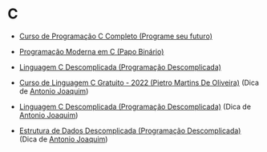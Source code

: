 
# C

- [Curso de Programação C Completo (Programe seu futuro)](https://www.youtube.com/playlist?list=PLqJK4Oyr5WSjjEQCKkX6oXFORZX7ro3DA)

- [Programação Moderna em C (Papo Binário)](https://www.youtube.com/playlist?list=PLIfZMtpPYFP5qaS2RFQxcNVkmJLGQwyKE)

- [Linguagem C Descomplicada (Programação Descomplicada)](https://www.youtube.com/playlist?list=PL8iN9FQ7_jt4DJbeQqv--jpTy-2gTA3Cp) 
 
- [Curso de Linguagem C Gratuito - 2022 (Pietro Martins De Oliveira)](https://www.youtube.com/watch?v=2w8GYzBjNj8&list=PLpaKFn4Q4GMOBAeqC1S5_Fna_Y5XaOQS2) (Dica de [Antonio Joaquim](https://github.com/AntJoaquimDev))

- [Linguagem C Descomplicada (Programação Descomplicada)](https://www.youtube.com/playlist?list=PL8iN9FQ7_jt4DJbeQqv--jpTy-2gTA3Cp) (Dica de [Antonio Joaquim](https://github.com/AntJoaquimDev))

- [Estrutura de Dados Descomplicada (Programação Descomplicada)](https://www.youtube.com/playlist?list=PL8iN9FQ7_jt6H5m4Gm0H89sybzR9yaaka) (Dica de [Antonio Joaquim](https://github.com/AntJoaquimDev))
